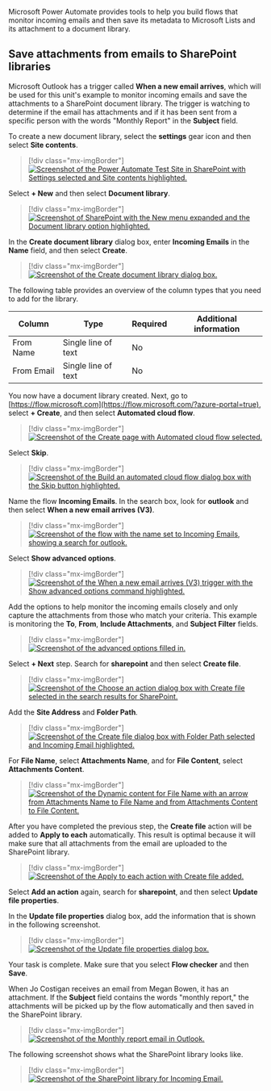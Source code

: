 Microsoft Power Automate provides tools to help you build flows that monitor incoming emails and then save its metadata to Microsoft Lists and its attachment to a document library.

## Save attachments from emails to SharePoint libraries

Microsoft Outlook has a trigger called **When a new email arrives**, which will be used for this unit's example to monitor incoming emails and save the attachments to a SharePoint document library. The trigger is watching to determine if the email has attachments and if it has been sent from a specific person with the words "Monthly Report" in the **Subject** field.

To create a new document library, select the **settings** gear icon and then select **Site contents**.

> [!div class="mx-imgBorder"]
> [![Screenshot of the Power Automate Test Site in SharePoint with Settings selected and Site contents highlighted.](../media/5-10-test-site.png)](../media/5-10-test-site.png#lightbox)

Select **+ New** and then select **Document library**.

> [!div class="mx-imgBorder"]
> [![Screenshot of SharePoint with the New menu expanded and the Document library option highlighted.](../media/5-11-new.png)](../media/5-11-new.png#lightbox)

In the **Create document library** dialog box, enter **Incoming Emails** in the **Name** field, and then select **Create**.

> [!div class="mx-imgBorder"]
> [![Screenshot of the Create document library dialog box.](../media/5-12-create-library.png)](../media/5-12-create-library.png#lightbox)

The following table provides an overview of the column types that you need to add for the library.

| **Column** | **Type** | **Required** | **Additional information** |
|------------|----------|--------------|----------------------------|
| From Name | Single line of text | No | |
| From Email | Single line of text | No | |

You now have a document library created. Next, go to [https://flow.microsoft.com](https://flow.microsoft.com/?azure-portal=true), select **+ Create**, and then select **Automated cloud flow**.

> [!div class="mx-imgBorder"]
> [![Screenshot of the Create page with Automated cloud flow selected.](../media/5-15-create-automated.png)](../media/5-15-create-automated.png#lightbox)

Select **Skip**.

> [!div class="mx-imgBorder"]
> [![Screenshot of the Build an automated cloud flow dialog box with the Skip button highlighted.](../media/5-16-build.png)](../media/5-16-build.png#lightbox)

Name the flow **Incoming Emails**. In the search box, look for **outlook** and then select **When a new email arrives (V3)**.

> [!div class="mx-imgBorder"]
> [![Screenshot of the flow with the name set to Incoming Emails, showing a search for outlook.](../media/5-17-incoming-outlook.png)](../media/5-17-incoming-outlook.png#lightbox)

Select **Show advanced options**.

> [!div class="mx-imgBorder"]
> [![Screenshot of the When a new email arrives (V3) trigger with the Show advanced options command highlighted.](../media/5-18-advanced.png)](../media/5-18-advanced.png#lightbox)

Add the options to help monitor the incoming emails closely and only capture the attachments from those who match your criteria. This example is monitoring the **To**, **From**, **Include Attachments**, and **Subject Filter** fields.

> [!div class="mx-imgBorder"]
> [![Screenshot of the advanced options filled in.](../media/5-19-new-email-options.png)](../media/5-19-new-email-options.png#lightbox)

Select **+ Next** step. Search for **sharepoint** and then select **Create file**.

> [!div class="mx-imgBorder"]
> [![Screenshot of the Choose an action dialog box with Create file selected in the search results for SharePoint.](../media/5-20-choose-action.png)](../media/5-20-choose-action.png#lightbox)

Add the **Site Address** and **Folder Path**.

> [!div class="mx-imgBorder"]
> [![Screenshot of the Create file dialog box with Folder Path selected and Incoming Email highlighted.](../media/5-21-folder-path.png)](../media/5-21-folder-path.png#lightbox)

For **File Name**, select **Attachments Name**, and for **File Content**, select **Attachments Content**.

> [!div class="mx-imgBorder"]
> [![Screenshot of the Dynamic content for File Name with an arrow from Attachments Name to File Name and from Attachments Content to File Content.](../media/5-22-name-content.png)](../media/5-22-name-content.png#lightbox)

After you have completed the previous step, the **Create file** action will be added to **Apply to each** automatically. This result is optimal because it will make sure that all attachments from the email are uploaded to the SharePoint library.

> [!div class="mx-imgBorder"]
> [![Screenshot of the Apply to each action with Create file added.](../media/5-23-apply-each.png)](../media/5-23-apply-each.png#lightbox)

Select **Add an action** again, search for **sharepoint**, and then select **Update file properties**.

In the **Update file properties** dialog box, add the information that is shown in the following screenshot.

> [!div class="mx-imgBorder"]
> [![Screenshot of the Update file properties dialog box.](../media/5-24-update.png)](../media/5-24-update.png#lightbox)

Your task is complete. Make sure that you select **Flow checker** and then **Save**.

When Jo Costigan receives an email from Megan Bowen, it has an attachment. If the **Subject** field contains the words "monthly report," the attachments will be picked up by the flow automatically and then saved in the SharePoint library.

> [!div class="mx-imgBorder"]
> [![Screenshot of the Monthly report email in Outlook.](../media/5-25-monthly.png)](../media/5-25-monthly.png#lightbox)

The following screenshot shows what the SharePoint library looks like.

> [!div class="mx-imgBorder"]
> [![Screenshot of the SharePoint library for Incoming Email.](../media/5-26-library.png)](../media/5-26-library.png#lightbox)